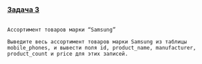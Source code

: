 ### [Задача 3](https://autotest.gb.ru/problems/151?lesson_id=386939&_ga=2.52788896.907329519.1700413879-8102908836.1699019265)

```

Ассортимент товаров марки “Samsung”

Выведите весь ассортимент товаров марки Samsung из таблицы mobile_phones, и вывести поля id, product_name, manufacturer, product_count и price для этих записей.
```
